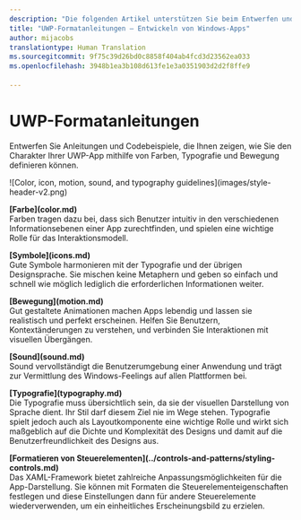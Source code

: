 ```yaml
---
description: "Die folgenden Artikel unterstützen Sie beim Entwerfen und Codieren einer benutzerfreundlichen UWP-App, die auf einer Vielzahl von Geräten und Bildschirmgrößen hervorragend aussieht."
title: "UWP-Formatanleitungen – Entwickeln von Windows-Apps"
author: mijacobs
translationtype: Human Translation
ms.sourcegitcommit: 9f75c39d26bd0c8858f404ab4fcd3d23562ea033
ms.openlocfilehash: 3948b1ea3b108d613fe1e3a0351903d2d2f8ffe9

---
```


<link rel="stylesheet" href="https://az835927.vo.msecnd.net/sites/uwp/Resources/css/custom.css"> 

<div class="uwpd-banner">
<h1 class="uwpd-ruledheader">UWP-Formatanleitungen</h1>
</div>

<div class="side-by-side">
<div class="side-by-side-content">
  <div class="side-by-side-content-left">
  <p>Entwerfen Sie Anleitungen und Codebeispiele, die Ihnen zeigen, wie Sie den Charakter Ihrer UWP-App mithilfe von Farben, Typografie und Bewegung definieren können.</p>
  </div>
  <div class="side-by-side-content-right">
    ![Color, icon, motion, sound, and typography guidelines](images/style-header-v2.png)
  </div>
</div>
</div>


<div class="side-by-side">
<div class="side-by-side-content">
  <div class="side-by-side-content-left">
   <p><b>[Farbe](color.md)</b><br/>
Farben tragen dazu bei, dass sich Benutzer intuitiv in den verschiedenen Informationsebenen einer App zurechtfinden, und spielen eine wichtige Rolle für das Interaktionsmodell.</p>
  </div>
  <div class="side-by-side-content-right">
   <p><b>[Symbole](icons.md)</b><br/>
Gute Symbole harmonieren mit der Typografie und der übrigen Designsprache. Sie mischen keine Metaphern und geben so einfach und schnell wie möglich lediglich die erforderlichen Informationen weiter.</p>
  </div>
</div>
</div>

<div class="side-by-side">
<div class="side-by-side-content">
  <div class="side-by-side-content-left">
   <p><b>[Bewegung](motion.md)</b><br/>
Gut gestaltete Animationen machen Apps lebendig und lassen sie realistisch und perfekt erscheinen. Helfen Sie Benutzern, Kontextänderungen zu verstehen, und verbinden Sie Interaktionen mit visuellen Übergängen.</p>
  </div>
  <div class="side-by-side-content-right">
   <p><b>[Sound](sound.md)</b><br/>
Sound vervollständigt die Benutzerumgebung einer Anwendung und trägt zur Vermittlung des Windows-Feelings auf allen Plattformen bei.</p>
  </div>
</div>
</div>

<div class="side-by-side">
<div class="side-by-side-content">
  <div class="side-by-side-content-left">
   <p><b>[Typografie](typography.md)</b><br/>
Die Typografie muss übersichtlich sein, da sie der visuellen Darstellung von Sprache dient. Ihr Stil darf diesem Ziel nie im Wege stehen. Typografie spielt jedoch auch als Layoutkomponente eine wichtige Rolle und wirkt sich maßgeblich auf die Dichte und Komplexität des Designs und damit auf die Benutzerfreundlichkeit des Designs aus.</p>
  </div>
  <div class="side-by-side-content-right">
   <p><b>[Formatieren von Steuerelementen](../controls-and-patterns/styling-controls.md)</b><br/>
Das XAML-Framework bietet zahlreiche Anpassungsmöglichkeiten für die App-Darstellung. Sie können mit Formaten die Steuerelementeigenschaften festlegen und diese Einstellungen dann für andere Steuerelemente wiederverwenden, um ein einheitliches Erscheinungsbild zu erzielen.</p>
  </div>
</div>
</div>




<!--HONumber=Jun16_HO4-->


